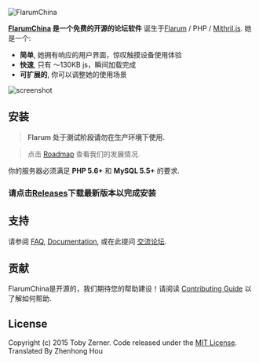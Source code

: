 ![FlarumChina](https://www.flarumchina.org/img/logo.png)

**[FlarumChina](https://www.flarumchina.org) 是一个免费的开源的论坛软件** 诞生于[Flarum](http://flarum.org) / PHP / [Mithril.js](http://mithril.js.org). 她是一个:

* **简单**, 她拥有响应的用户界面，惊叹触摸设备使用体验
* **快速**, 只有 ～130KB js，瞬间加载完成 
* **可扩展的**, 你可以调整她的使用场景

![screenshot](https://www.flarumchina.org/img/screenshot.png)

## 安装

> **Flarum 处于测试阶段请勿在生产环境下使用.**

> 点击 [Roadmap](https://www.flarumchina.org/roadmap) 查看我们的发展情况.

你的服务器必须满足 **PHP 5.6+** 和 **MySQL 5.5+** 的要求.

### 请点击[Releases](https://github.com/skywalker512/FlarumChina/releases)**下载最新版本以完成安装**

## 支持

请参阅 [FAQ](https://www.flarumchina.org/docs/faq), [Documentation](https://www.flarumchina.org/docs), 或在此提问 [交流论坛](https://bbs.flarumchina.org).

## 贡献

FlarumChina是开源的，我们期待您的帮助建设！请阅读 [Contributing Guide](https://github.com/skywalker512/FlarumChina/blob/master/CONTRIBUTING.md) 以了解如何帮助.

## License

Copyright (c) 2015 Toby Zerner. Code released under the [MIT License](https://github.com/skywalker512/FlarumChina/blob/master/LICENSE).
Translated By Zhenhong Hou
